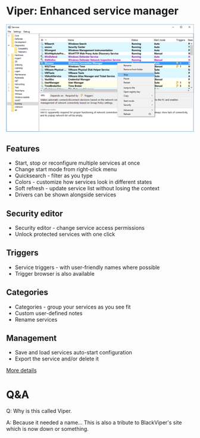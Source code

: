 # Viper: Enhanced service manager

![](Docs/screenshots/main05.png)

## Features
* Start, stop or reconfigure multiple services at once
* Change start mode from right-click menu
* Quicksearch - filter as you type
* Colors - customize how services look in different states
* Soft refresh - update service list without losing the context
* Drivers can be shown alongside services

## Security editor
* Security editor - change service access permissions
* Unlock protected services with one click

## Triggers
* Service triggers - with user-friendly names where possible
* Trigger browser is also available

## Categories
* Categories - group your services as you see fit
* Custom user-defined notes
* Rename services

## Management
* Save and load services auto-start configuration
* Export the service and/or delete it

[More details](https://bitbucket.org/himselfv/viper/src/tip/Docs/)


# Q&A

Q: Why is this called Viper.

A: Because it needed a name... This is also a tribute to BlackViper's site which is now down or something.
